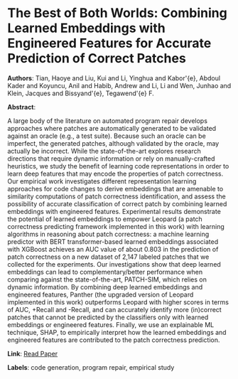 # The Best of Both Worlds: Combining Learned Embeddings with Engineered Features for Accurate Prediction of Correct Patches

**Authors**: Tian, Haoye and Liu, Kui and Li, Yinghua and Kabor\'{e}, Abdoul Kader and Koyuncu, Anil and Habib, Andrew and Li, Li and Wen, Junhao and Klein, Jacques and Bissyand\'{e}, Tegawend\'{e} F.

**Abstract**:

A large body of the literature on automated program repair develops approaches where patches are automatically generated to be validated against an oracle (e.g., a test suite). Because such an oracle can be imperfect, the generated patches, although validated by the oracle, may actually be incorrect. While the state-of-the-art explores research directions that require dynamic information or rely on manually-crafted heuristics, we study the benefit of learning code representations in order to learn deep features that may encode the properties of patch correctness. Our empirical work investigates different representation learning approaches for code changes to derive embeddings that are amenable to similarity computations of patch correctness identification, and assess the possibility of accurate classification of correct patch by combining learned embeddings with engineered features. Experimental results demonstrate the potential of learned embeddings to empower Leopard (a patch correctness predicting framework implemented in this work) with learning algorithms in reasoning about patch correctness: a machine learning predictor with BERT transformer-based learned embeddings associated with XGBoost achieves an AUC value of about 0.803 in the prediction of patch correctness on a new dataset of 2,147 labeled patches that we collected for the experiments. Our investigations show that deep learned embeddings can lead to complementary/better performance when comparing against the state-of-the-art, PATCH-SIM, which relies on dynamic information. By combining deep learned embeddings and engineered features, Panther (the upgraded version of Leopard implemented in this work) outperforms Leopard with higher scores in terms of AUC, +Recall and -Recall, and can accurately identify more (in)correct patches that cannot be predicted by the classifiers only with learned embeddings or engineered features. Finally, we use an explainable ML technique, SHAP, to empirically interpret how the learned embeddings and engineered features are contributed to the patch correctness prediction.

**Link**: [Read Paper](https://doi.org/10.1145/3576039)

**Labels**: code generation, program repair, empirical study
